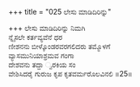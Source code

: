 +++
title = "025 ಲೇಸು ಮಾಡಿದಿರಿನ್ನು"

+++
ಲೇಸು ಮಾಡಿದಿರಿನ್ನು ನಿಮಗಿ  
ನ್ನೈಸಲೇ ಕರ್ತವ್ಯವೆನೆ ಧರ  
ಣೀಶನನು ಬೀಳ್ಕೊಂಡರವರಗಲಿದರು ತಮ್ಮೊಳಗೆ  
ವ್ಯಾಸಮುನಿಯಾಶ್ರಮವ ಗಂಗಾ  
ದೇಶವನು ತದ್ದಾ ್ವರಕಿಯ ಸಂ  
ವೇಶಿಸಿದರೈ ಗುರುಜ ಕೃಪ ಕೃತವರ್ಮರೊಲವಿನಲಿ      ॥25॥